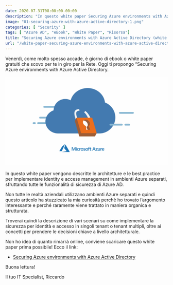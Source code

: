 ```yaml
---
date: 2020-07-31T08:00:00-00:00
description: "In questo white paper Securing Azure environments with Azure Active Directory si parla di come mettere in sicurezza ambienti Azure."
image: "01-securing-azure-with-azure-active-directory-1.png"
categories: [ "Security" ]
tags: [ "Azure AD", "eBook", "White Paper", "Risorsa"]
title: "Securing Azure environments with Azure Active Directory (white paper)"
url: "/white-paper-securing-azure-environments-with-azure-active-directory"
---
```

Venerdì, come molto spesso accade, è giorno di ebook o white paper gratuiti che scovo per te in giro per la Rete. Oggi ti propongo “Securing Azure environments with Azure Active Directory.

![Securing Azure environments](01-securing-azure-with-azure-active-directory-1.png)

In questo white paper vengono descritte le architetture e le best practice per implementare identity e access management in ambienti Azure separati, sfruttando tutte le funzionalità di sicurezza di Azure AD.

Non tutte le realtà aziendali utilizzano ambienti Azure separati e quindi questo articolo ha stuzzicato la mia curiosità perchè ho trovato l’argomento interessante e perché raramente viene trattato in maniera organica e strutturata.

Troverai quindi la descrizione di vari scenari su come implementare la sicurezza per identità e accesso in singoli tenant o tenant multipli, oltre ai concetti per prendere le decisioni chiave a livello architetturale.

Non ho idea di quanto rimarrà online, conviene scaricare questo white paper prima possibile! Ecco il link:
- [Securing Azure environments with Azure Active Directory](https://azure.microsoft.com/en-us/resources/securing-azure-environments-with-azure-active-directory/)

Buona lettura!

Il tuo IT Specialist, Riccardo